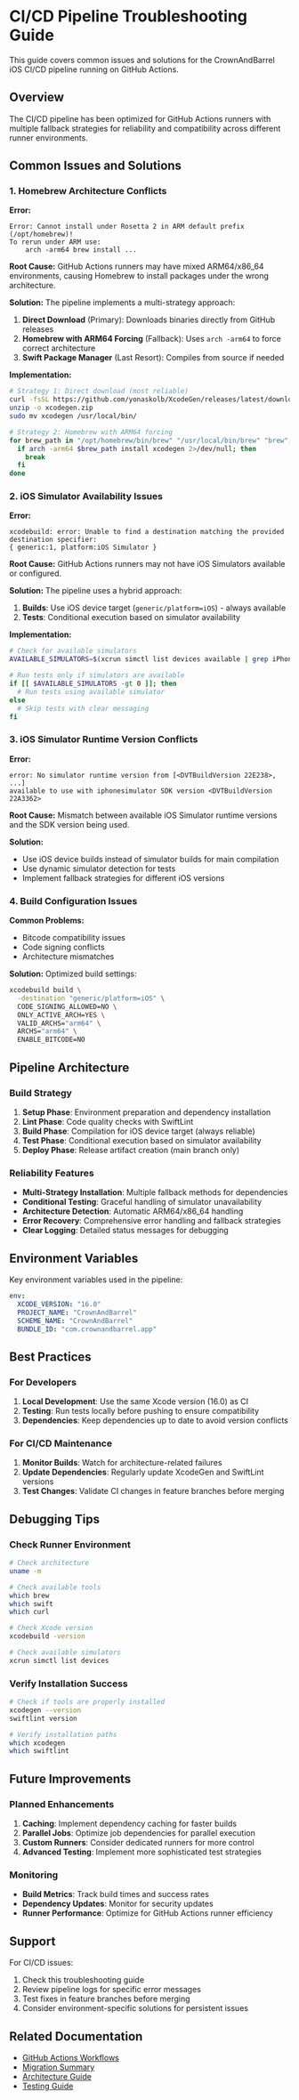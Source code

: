 # CI/CD Pipeline Troubleshooting Guide

This guide covers common issues and solutions for the CrownAndBarrel iOS CI/CD pipeline running on GitHub Actions.

## Overview

The CI/CD pipeline has been optimized for GitHub Actions runners with multiple fallback strategies for reliability and compatibility across different runner environments.

## Common Issues and Solutions

### 1. Homebrew Architecture Conflicts

**Error:**
```
Error: Cannot install under Rosetta 2 in ARM default prefix (/opt/homebrew)!
To rerun under ARM use:
    arch -arm64 brew install ...
```

**Root Cause:**
GitHub Actions runners may have mixed ARM64/x86_64 environments, causing Homebrew to install packages under the wrong architecture.

**Solution:**
The pipeline implements a multi-strategy approach:

1. **Direct Download** (Primary): Downloads binaries directly from GitHub releases
2. **Homebrew with ARM64 Forcing** (Fallback): Uses `arch -arm64` to force correct architecture
3. **Swift Package Manager** (Last Resort): Compiles from source if needed

**Implementation:**
```bash
# Strategy 1: Direct download (most reliable)
curl -fsSL https://github.com/yonaskolb/XcodeGen/releases/latest/download/xcodegen.zip -o xcodegen.zip
unzip -o xcodegen.zip
sudo mv xcodegen /usr/local/bin/

# Strategy 2: Homebrew with ARM64 forcing
for brew_path in "/opt/homebrew/bin/brew" "/usr/local/bin/brew" "brew"; do
  if arch -arm64 $brew_path install xcodegen 2>/dev/null; then
    break
  fi
done
```

### 2. iOS Simulator Availability Issues

**Error:**
```
xcodebuild: error: Unable to find a destination matching the provided destination specifier:
{ generic:1, platform:iOS Simulator }
```

**Root Cause:**
GitHub Actions runners may not have iOS Simulators available or configured.

**Solution:**
The pipeline uses a hybrid approach:

1. **Builds**: Use iOS device target (`generic/platform=iOS`) - always available
2. **Tests**: Conditional execution based on simulator availability

**Implementation:**
```bash
# Check for available simulators
AVAILABLE_SIMULATORS=$(xcrun simctl list devices available | grep iPhone | wc -l)

# Run tests only if simulators are available
if [[ $AVAILABLE_SIMULATORS -gt 0 ]]; then
  # Run tests using available simulator
else
  # Skip tests with clear messaging
fi
```

### 3. iOS Simulator Runtime Version Conflicts

**Error:**
```
error: No simulator runtime version from [<DVTBuildVersion 22E238>, ...] 
available to use with iphonesimulator SDK version <DVTBuildVersion 22A3362>
```

**Root Cause:**
Mismatch between available iOS Simulator runtime versions and the SDK version being used.

**Solution:**
- Use iOS device builds instead of simulator builds for main compilation
- Use dynamic simulator detection for tests
- Implement fallback strategies for different iOS versions

### 4. Build Configuration Issues

**Common Problems:**
- Bitcode compatibility issues
- Code signing conflicts
- Architecture mismatches

**Solution:**
Optimized build settings:
```bash
xcodebuild build \
  -destination "generic/platform=iOS" \
  CODE_SIGNING_ALLOWED=NO \
  ONLY_ACTIVE_ARCH=YES \
  VALID_ARCHS="arm64" \
  ARCHS="arm64" \
  ENABLE_BITCODE=NO
```

## Pipeline Architecture

### Build Strategy

1. **Setup Phase**: Environment preparation and dependency installation
2. **Lint Phase**: Code quality checks with SwiftLint
3. **Build Phase**: Compilation for iOS device target (always reliable)
4. **Test Phase**: Conditional execution based on simulator availability
5. **Deploy Phase**: Release artifact creation (main branch only)

### Reliability Features

- **Multi-Strategy Installation**: Multiple fallback methods for dependencies
- **Conditional Testing**: Graceful handling of simulator unavailability
- **Architecture Detection**: Automatic ARM64/x86_64 handling
- **Error Recovery**: Comprehensive error handling and fallback strategies
- **Clear Logging**: Detailed status messages for debugging

## Environment Variables

Key environment variables used in the pipeline:

```yaml
env:
  XCODE_VERSION: "16.0"
  PROJECT_NAME: "CrownAndBarrel"
  SCHEME_NAME: "CrownAndBarrel"
  BUNDLE_ID: "com.crownandbarrel.app"
```

## Best Practices

### For Developers

1. **Local Development**: Use the same Xcode version (16.0) as CI
2. **Testing**: Run tests locally before pushing to ensure compatibility
3. **Dependencies**: Keep dependencies up to date to avoid version conflicts

### For CI/CD Maintenance

1. **Monitor Builds**: Watch for architecture-related failures
2. **Update Dependencies**: Regularly update XcodeGen and SwiftLint versions
3. **Test Changes**: Validate CI changes in feature branches before merging

## Debugging Tips

### Check Runner Environment
```bash
# Check architecture
uname -m

# Check available tools
which brew
which swift
which curl

# Check Xcode version
xcodebuild -version

# Check available simulators
xcrun simctl list devices
```

### Verify Installation Success
```bash
# Check if tools are properly installed
xcodegen --version
swiftlint version

# Verify installation paths
which xcodegen
which swiftlint
```

## Future Improvements

### Planned Enhancements

1. **Caching**: Implement dependency caching for faster builds
2. **Parallel Jobs**: Optimize job dependencies for parallel execution
3. **Custom Runners**: Consider dedicated runners for more control
4. **Advanced Testing**: Implement more sophisticated test strategies

### Monitoring

- **Build Metrics**: Track build times and success rates
- **Dependency Updates**: Monitor for security updates
- **Runner Performance**: Optimize for GitHub Actions runner efficiency

## Support

For CI/CD issues:

1. Check this troubleshooting guide
2. Review pipeline logs for specific error messages
3. Test fixes in feature branches before merging
4. Consider environment-specific solutions for persistent issues

## Related Documentation

- [GitHub Actions Workflows](.github/ACTIONS_README.md)
- [Migration Summary](MIGRATION_COMPLETE.md)
- [Architecture Guide](ARCHITECTURE.md)
- [Testing Guide](TESTING_GUIDE.md)
